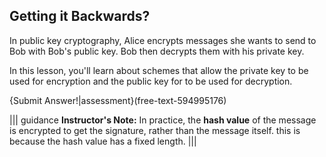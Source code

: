 ## Getting it Backwards?

In public key cryptography, Alice encrypts messages she wants to send to Bob with Bob's public key. Bob  then decrypts them with his private key.   

In this lesson, you'll learn about schemes that allow the private key to be used for encryption and the public key for to be used for decryption.

{Submit Answer!|assessment}(free-text-594995176)

||| guidance
**Instructor's Note:** In practice, the **hash value** of the message is encrypted to get the signature, rather than the message itself. this is because the hash value has a fixed length.
|||

